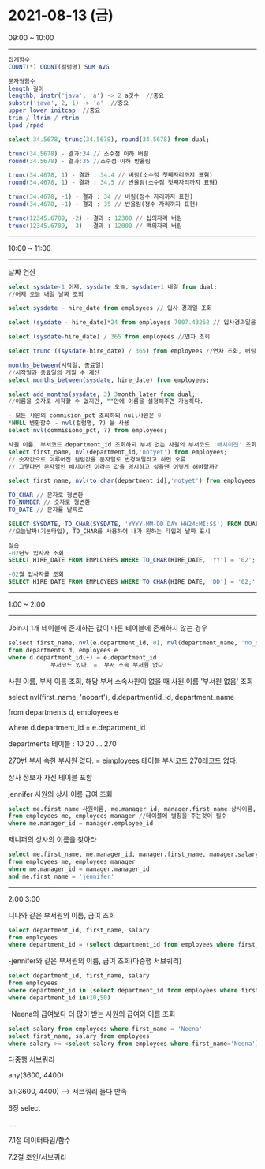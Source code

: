 # 2021-08-13 (금)



09:00 ~ 10:00

---

```SQL
집계함수
COUNT(*) COUNT(컬럼명) SUM AVG 
```

```SQL
문자형함수
length 길이
lengthb, instr('java', 'a') -> 2 a갯수  //중요
substr('java', 2, 1) -> 'a'  //중요
upper lower initcap  //중요
trim / ltrim / rtrim
lpad /rpad
```



```sql
select 34.5678, trunc(34.5678), round(34.5678) from dual;

trunc(34.5678) - 결과:34 // 소수점 이하 버림
round(34.5678) - 결과:35 //소수점 이하 반올림

trunc(34.4678, 1) - 결과 : 34.4 // 버림(소수점 첫째자리까지 표혐)
round(34.4678, 1) - 결과 : 34.5 // 반올림(소수점 첫째자리까지 표혐)

trunc(34.4678, -1) - 결과 : 34 // 버림(정수 자리까지 표현)
round(34.4678, -1) - 결과 : 35 // 반올림(정수 자리까지 표현)

trunc(12345.6789, -2) - 결과 : 12300 // 십의자리 버림 
trunc(12345.6789, -3) - 결과 : 12000 // 백의자리 버림

```

---



10:00 ~ 11:00

---

날짜 연산

```sql
select sysdate-1 어제, sysdate 오늘, sysdate+1 내일 from dual;
//어제 오늘 내일 날짜 조회

select sysdate - hire_date from employees // 입사 경과일 조회

select (sysdate - hire_date)*24 from employess 7007.43262 // 입사경과일을 시간으로 조회

select (sysdate-hire_date) / 365 from employees //연차 조회

select trunc ((sysdate-hire_date) / 365) from employees //연차 조회, 버림

months_between(시작일, 종료일) 
//시작일과 종료일의 개월 수 계산
select months_between(sysdate, hire_date) from employees;

select add_months(sysdate, 3) 3month_later from dual;
//이름을 숫자로 시작할 수 없지만, ""안에 이름을 설정해주면 가능하다.
```



```sql
- 모든 사원의 commision_pct 조회하되 null사원은 0
*NULL 변환함수 - nvl(컬럼명, ?) 을 사용
select nvl(commisiono_pct, ?) from employees;
```



```sql
사원 이름, 부서코드 department_id 조회하되 부서 없는 사원의 부서코드 '배치이전' 조회
select first_name, nvl(department_id,'notyet') from employees;
// 숫자값으로 이루어진 컬럼값을 문자열로 변경해달라고 하면 오류
// 그렇다면 문자열인 배치이전 이라는 값을 명시하고 싶을땐 어떻게 해야할까?

select first_name, nvl(to_char(department_id),'notyet') from employees 

```



```sql
TO_CHAR // 문자로 형변환
TO_NUMBER // 숫자로 형변환
TO_DATE // 문자를 날짜로

SELECT SYSDATE, TO_CHAR(SYSDATE, 'YYYY-MM-DD DAY HH24:MI:SS') FROM DUAL;
//오늘날짜(기본타입), TO_CHAR를 사용하여 내가 원하는 타입의 날짜 표시
```



```SQL
실습
-02년도 입사자 조회
SELECT HIRE_DATE FROM EMPLOYEES WHERE TO_CHAR(HIRE_DATE, 'YY') = '02';

-02월 입사자를 조회
SELECT HIRE_DATE FROM EMPLOYEES WHERE TO_CHAR(HIRE_DATE, 'DD') = '02;'
```

---



1:00 ~ 2:00

---







Join시 1개 테이블에 존재하는 값이 다른 테이블에 존재하지 않는 경우

```sql
selsect first_name, nvl(e.department_id, 0), nvl(department_name, 'no_depart')
from departments d, employees e
where d.department_id(+) = e.department_id
			부서코드 있다  =  부서 소속 부서원 없다

```



사원 이름, 부서 이름 조회, 해당 부서 소속사원이 없을 때 사원 이름 '부서원 없음' 조회

select nvl(first_name, 'nopart'), d.departmentid_id, department_name

from departments d, employees e

where d.department_id = e.department_id





departments 테이블 : 10 20 ... 270

270번 부서 속한 부서원 없다. = eimployees 테이블 부서코드 270레코드 없다.

상사 정보가 자신 테이블 포함



jennifer 사원의 상사 이름 급여 조회

```sql
select me.first_name 사원이름, me.manager_id, manager.first_name 상사이름, 
from employees me, employees manager //테이블에 별칭을 주는것이 필수
where me.manager_id = manager.employee_id
```



제니퍼의 상사의 이름을 찾아라

```sql
select me.first_name, me.manager_id, manager.first_name, manager.salary
from employees me, employees manager
where me.manager_id = manager.manager_id
and me.first_name = 'jennifer'

```



---



2:00 3:00



니나와 같은 부서원의 이름, 급여 조회

```sql
select department_id, first_name, salary
from employees
where department_id = (select department_id from employees where first_name = 'Neena')
```



-jennifer와 같은 부서원의 이름, 급여 조회(다중행 서브쿼리)

```sql
select department_id, first_name, salary
from employees
where department_id in (select department_id from employees where first_name='jennifer')
where department_id in(10,50)
```



-Neena의 급여보다 더 많이 받는 사원의 급여와 이름 조회

```sql
select salary from employees where first_name = 'Neena'
select first_name, salary from employees
where salary >= <select salary from employees where first_name='Neena')
```



다중행 서브쿼리

any(3600, 4400)

all(3600, 4400) --> 서브쿼리 둘다 만족





6장 select

....

7.1절 데이터타입/함수

7.2절 조인/서브쿼리

